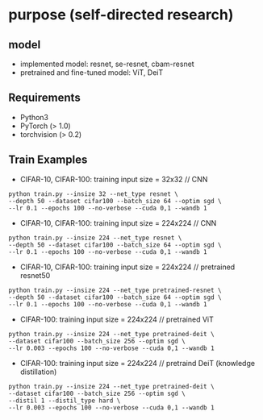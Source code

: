 # purpose (self-directed research)


## model
- implemented model: resnet, se-resnet, cbam-resnet
- pretrained and fine-tuned model: ViT, DeiT

## Requirements
- Python3
- PyTorch (> 1.0)
- torchvision (> 0.2)

## Train Examples
- CIFAR-10, CIFAR-100: training input size = 32x32 // CNN
```
python train.py --insize 32 --net_type resnet \
--depth 50 --dataset cifar100 --batch_size 64 --optim sgd \
--lr 0.1 --epochs 100 --no-verbose --cuda 0,1 --wandb 1
```

- CIFAR-10, CIFAR-100: training input size = 224x224 // CNN
```
python train.py --insize 224 --net_type resnet \
--depth 50 --dataset cifar100 --batch_size 64 --optim sgd \
--lr 0.1 --epochs 100 --no-verbose --cuda 0,1 --wandb 1
```

- CIFAR-10, CIFAR-100: training input size = 224x224 // pretrained resnet50
```
python train.py --insize 224 --net_type pretrained-resnet \
--depth 50 --dataset cifar100 --batch_size 64 --optim sgd \
--lr 0.1 --epochs 100 --no-verbose --cuda 0,1 --wandb 1
```

- CIFAR-100: training input size = 224x224 // pretrained ViT
```
python train.py --insize 224 --net_type pretrained-deit \
--dataset cifar100 --batch_size 256 --optim sgd \
--lr 0.003 --epochs 100 --no-verbose --cuda 0,1 --wandb 1
```

- CIFAR-100: training input size = 224x224 // pretraind DeiT (knowledge distillation)
```
python train.py --insize 224 --net_type pretrained-deit \
--dataset cifar100 --batch_size 256 --optim sgd \
--distil 1 --distil_type hard \
--lr 0.003 --epochs 100 --no-verbose --cuda 0,1 --wandb 1
```
